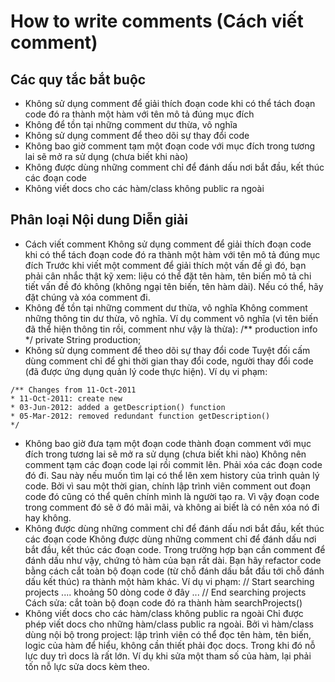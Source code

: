 # How to write comments (Cách viết comment)

## Các quy tắc bắt buộc
- Không sử dụng comment để giải thích đoạn code khi có thể tách đoạn code đó ra thành một hàm với tên mô tả đúng mục đích
- Không để tồn tại những comment dư thừa, vô nghĩa
- Không sử dụng comment để theo dõi sự thay đổi code
- Không bao giờ comment tạm một đoạn code với mục đích trong tương lai sẽ mở ra sử dụng (chưa biết khi nào)
- Không được dùng những comment chỉ để đánh dấu nơi bắt đầu, kết thúc các đoạn code
- Không viết docs cho các hàm/class không public ra ngoài
## Phân loại Nội dung Diễn giải
* Cách viết comment
Không sử dụng comment để giải thích đoạn code khi có thể tách đoạn code đó ra thành một hàm với tên mô tả đúng mục đích
Trước khi viết một comment để giải thích một vấn đề gì đó, bạn phải cân nhắc thật kỹ xem: liệu có thể đặt tên hàm, tên biến mô tả chi tiết 
vấn đề đó không (không ngại tên biến, tên hàm dài). Nếu có thể, hãy đặt chúng và xóa comment đi.
* Không để tồn tại những comment dư thừa, vô nghĩa
Không comment những thông tin dư thừa, vô nghĩa.
Ví dụ comment vô nghĩa (vì tên biến đã thể hiện thông tin rồi, comment như vậy là thừa):
/** production info */ private String production;
* Không sử dụng comment để theo dõi sự thay đổi code
Tuyệt đối cấm dùng comment chỉ để ghi thời gian thay đổi code, người thay đổi code (đã được ứng dụng quản lý code thực hiện).
Ví dụ vi phạm:
```
/** Changes from 11-Oct-2011
* 11-Oct-2011: create new
* 03-Jun-2012: added a getDescription() function
* 05-Mar-2012: removed redundant function getDescription()
*/
```
* Không bao giờ đưa tạm một đoạn code thành đoạn comment với mục đích trong tương lai sẽ mở ra sử dụng (chưa biết khi nào)
Không nên comment tạm các đoạn code lại rồi commit lên. Phải xóa các đoạn code đó đi. Sau này nếu muốn tìm lại có thể lên xem history
của trình quản lý code. Bởi vì sau một thời gian, chính lập trình viên comment out đoạn code đó cũng có thể quên chính mình là người tạo
ra. Vì vậy đoạn code trong comment đó sẽ ở đó mãi mãi, và không ai biết là có nên xóa nó đi hay không.
* Không được dùng những comment chỉ để đánh dấu nơi bắt đầu, kết thúc các đoạn code
Không được dùng những comment chỉ để đánh dấu nơi bắt đầu, kết thúc các đoạn code. Trong trường hợp bạn cần comment để đánh dấu 
như vậy, chứng tỏ hàm của bạn rất dài. Bạn hãy refactor code bằng cách cắt toàn bộ đoạn code (từ chỗ đánh dấu bắt đầu tới chỗ đánh dấu kết thúc) ra thành một hàm khác.
Ví dụ vi phạm:
// Start searching projects
.... khoảng 50 dòng code ở đây ...
// End searching projects
Cách sửa: cắt toàn bộ đoạn code đó ra thành hàm searchProjects()
* Không viết docs cho các hàm/class không public ra ngoài
Chỉ được phép viết docs cho những hàm/class public ra ngoài.
Bởi vì hàm/class dùng nội bộ trong project: lập trình viên có thể đọc tên hàm, tên biến, logic của hàm để hiểu, không cần thiết phải đọc
docs. Trong khi đó nỗ lực duy trì docs là rất lớn. Ví dụ khi sửa một
tham số của hàm, lại phải tốn nỗ lực sửa docs kèm theo.